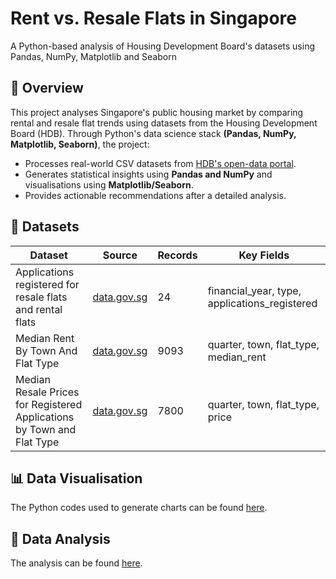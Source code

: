 # Rent vs. Resale Flats in Singapore
A Python-based analysis of Housing Development Board's datasets using Pandas, NumPy, Matplotlib and Seaborn

## 📌 Overview 
This project analyses Singapore's public housing market by comparing rental and resale flat trends using datasets from the Housing Development Board (HDB). Through Python's data science stack **(Pandas, NumPy, Matplotlib, Seaborn)**, the project:
- Processes real-world CSV datasets from [HDB's open-data portal](https://data.gov.sg/datasets?agencies=Housing+%26+Development+Board+(HDB)).
- Generates statistical insights using **Pandas and NumPy** and visualisations using **Matplotlib/Seaborn**.
- Provides actionable recommendations after a detailed analysis.

## 📂 Datasets
| Dataset | Source | Records | Key Fields |
|---------|--------|---------|------------|
| Applications registered for resale flats and rental flats | [data.gov.sg](https://data.gov.sg/dataset/number-of-applications-registered-for-resale-flats) | 24 | financial_year, type, applications_registered |
| Median Rent By Town And Flat Type | [data.gov.sg](https://data.gov.sg/dataset/median-rent-by-town-and-flat-type) | 9093 | quarter, town, flat_type, median_rent |
| Median Resale Prices for Registered Applications by Town and Flat Type | [data.gov.sg](https://data.gov.sg/dataset/median-resale-prices-for-registered-applications-by-town-and-flat-type) | 7800 | quarter, town, flat_type, price |

## 📊 Data Visualisation
The Python codes used to generate charts can be found [here](https://github.com/anthonykhj/Rent-vs.-Resale-Flats-in-Singapore/blob/main/Rent%20vs.%20Resale%20Flats%20in%20Singapore.ipynb).

## 🔎 Data Analysis
The analysis can be found [here](https://github.com/anthonykhj/Rent-vs.-Resale-Flats-in-Singapore/blob/main/Analysis.pptx).
